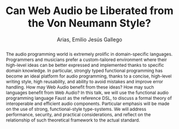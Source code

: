 --- 
title: "Can Web Audio be Liberated from the Von Neumann Style?" 
abstract: "The audio programming world is extremely prolific in domain-specific languages. Programmers and musicians prefer a custom-tailored environment where their high-level ideas can be better expressed and implemented thanks to specific domain knowledge. In particular, strongly typed functional programming has become an ideal platform for audio programming, thanks to a concise, high-level writing style, high reusability, and ability to avoid mistakes and improve error handling. How may Web Audio benefit from these ideas? How may such languages benefit from Web Audio? In this talk, we will use the functional audio programming language Faust as the reference DSL, to discuss a formal theory of interoperable and efficient audio components. Particular emphasis will be made on the use of strong, functional-style type-systems. We will address performance, security, and practical considerations, and reflect on the relationship of such theoretical framework to the actual standard." 
address: "Paris" 
author: "Arias, Emilio Jesús Gallego"
webAuthor: "Emilio Jesús Gallego Arias" 
booktitle: "Proceedings of the International Web Audio Conference" 
editor: "Goldszmidt, Samuel and Schnell, Norbert and Saiz, Victor and Matuszewski, Benjamin" 
month: "Proceedings of the International Web Audio Conference"
pages: "" 
publisher: "IRCAM" 
series: "WAC '15"
track: "Talk"  
year: "2015" 
id: "2015_vid4" 
tags: year2015
media: undefined 
pdflink: undefined
ISSN: 2663-5844
---